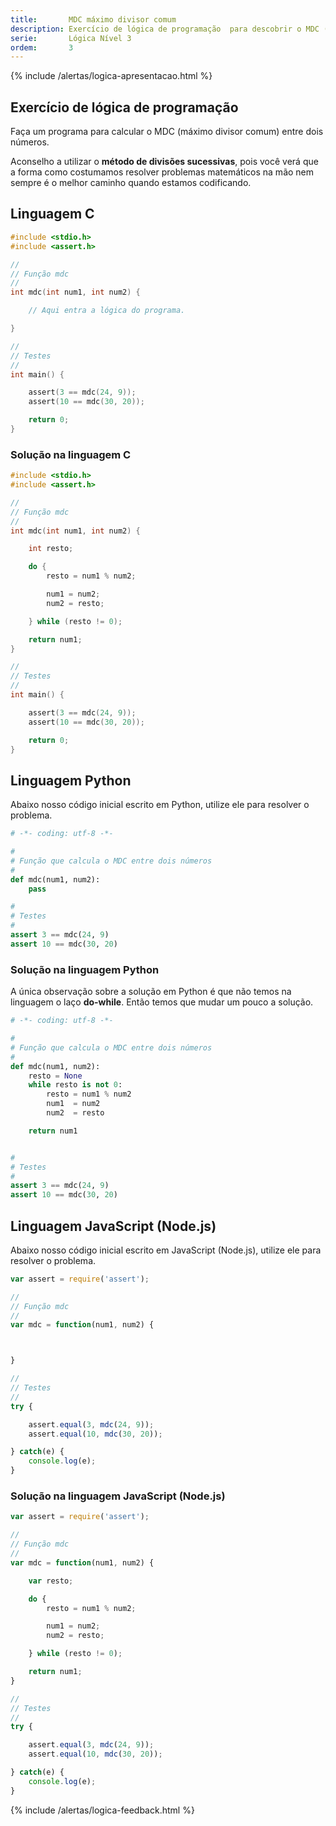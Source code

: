 ```yaml
---
title:       MDC máximo divisor comum
description: Exercício de lógica de programação  para descobrir o MDC (máximo divisor comum).
serie:       Lógica Nível 3
ordem:       3
---
```


{% include /alertas/logica-apresentacao.html %}

Exercício de lógica de programação
---

Faça um programa para calcular o MDC (máximo divisor comum) entre dois números.

Aconselho a utilizar o __método de divisões sucessivas__, pois você verá que a forma como costumamos resolver problemas
matemáticos na mão nem sempre é o melhor caminho quando estamos codificando.




Linguagem C
---

```c
#include <stdio.h>
#include <assert.h>

//
// Função mdc
//
int mdc(int num1, int num2) {

    // Aqui entra a lógica do programa.

}

//
// Testes
//
int main() {

    assert(3 == mdc(24, 9));
    assert(10 == mdc(30, 20));

    return 0;
}
```


### Solução na linguagem C

```c
#include <stdio.h>
#include <assert.h>

//
// Função mdc
//
int mdc(int num1, int num2) {

    int resto;

    do {
        resto = num1 % num2;

        num1 = num2;
        num2 = resto;

    } while (resto != 0);

    return num1;
}

//
// Testes
//
int main() {

    assert(3 == mdc(24, 9));
    assert(10 == mdc(30, 20));

    return 0;
}
```



Linguagem Python
---

Abaixo nosso código inicial escrito em Python, utilize ele para resolver o problema.

```python
# -*- coding: utf-8 -*-

#
# Função que calcula o MDC entre dois números
#
def mdc(num1, num2):
    pass

#
# Testes
#
assert 3 == mdc(24, 9)
assert 10 == mdc(30, 20)
```


### Solução na linguagem Python

A única observação sobre a solução em Python é que não temos na linguagem o laço __do-while__. Então temos que mudar
um pouco a solução.

```python
# -*- coding: utf-8 -*-

#
# Função que calcula o MDC entre dois números
#
def mdc(num1, num2):
	resto = None
	while resto is not 0:
		resto = num1 % num2
		num1  = num2
		num2  = resto

	return num1


#
# Testes
#
assert 3 == mdc(24, 9)
assert 10 == mdc(30, 20)
```



Linguagem JavaScript (Node.js)
---

Abaixo nosso código inicial escrito em JavaScript (Node.js), utilize ele para resolver o problema.


```javascript
var assert = require('assert');

//
// Função mdc
//
var mdc = function(num1, num2) {



}

//
// Testes
//
try {

    assert.equal(3, mdc(24, 9));
    assert.equal(10, mdc(30, 20));

} catch(e) {
    console.log(e);
}
```


### Solução na linguagem JavaScript (Node.js)


```javascript
var assert = require('assert');

//
// Função mdc
//
var mdc = function(num1, num2) {

    var resto;

    do {
        resto = num1 % num2;

        num1 = num2;
        num2 = resto;

    } while (resto != 0);

    return num1;
}

//
// Testes
//
try {

    assert.equal(3, mdc(24, 9));
    assert.equal(10, mdc(30, 20));

} catch(e) {
    console.log(e);
}
```

{% include /alertas/logica-feedback.html %}
